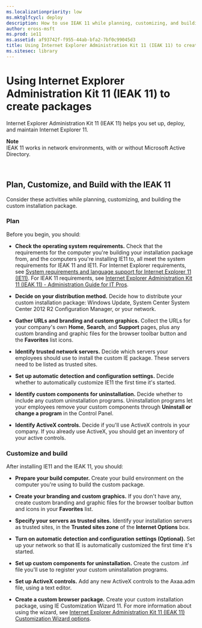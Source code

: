 ```yaml
---
ms.localizationpriority: low
ms.mktglfcycl: deploy
description: How to use IEAK 11 while planning, customizing, and building the custom installation package.
author: eross-msft
ms.prod: ie11
ms.assetid: af93742f-f955-44ab-bfa2-7bf0c99045d3
title: Using Internet Explorer Administration Kit 11 (IEAK 11) to create packages (Internet Explorer 11 for IT Pros)
ms.sitesec: library
---
```



# Using Internet Explorer Administration Kit 11 (IEAK 11) to create packages
Internet Explorer Administration Kit 11 (IEAK 11) helps you set up, deploy, and maintain Internet Explorer 11.

**Note**<br>IEAK 11 works in network environments, with or without Microsoft Active Directory.

 

## Plan, Customize, and Build with the IEAK 11
Consider these activities while planning, customizing, and building the custom installation package.

### Plan
Before you begin, you should:

-   **Check the operating system requirements.** Check that the requirements for the computer you're building your installation package from, and the computers you're installing IE11 to, all meet the system requirements for IEAK 11 and IE11. For Internet Explorer requirements, see [System requirements and language support for Internet Explorer 11 (IE11)](system-requirements-and-language-support-for-ie11.md). For IEAK 11 requirements, see [Internet Explorer Administration Kit 11 (IEAK 11) - Administration Guide for IT Pros](../ie11-ieak/index.md).

-   **Decide on your distribution method.** Decide how to distribute your custom installation package: Windows Update, System Center System Center 2012 R2 Configuration Manager, or your network.

-   **Gather URLs and branding and custom graphics.** Collect the URLs for your company's own **Home**, **Search**, and **Support** pages, plus any custom branding and graphic files for the browser toolbar button and the **Favorites** list icons.

-   **Identify trusted network servers.** Decide which servers your employees should use to install the custom IE package. These servers need to be listed as trusted sites.

-   **Set up automatic detection and configuration settings.** Decide whether to automatically customize IE11 the first time it's started.

-   **Identify custom components for uninstallation.** Decide whether to include any custom uninstallation programs. Uninstallation programs let your employees remove your custom components through **Uninstall or change a program** in the Control Panel.

-   **Identify ActiveX controls.** Decide if you'll use ActiveX controls in your company. If you already use ActiveX, you should get an inventory of your active controls.

### Customize and build
After installing IE11 and the IEAK 11, you should:

-   **Prepare your build computer.** Create your build environment on the computer you're using to build the custom package.

-   **Create your branding and custom graphics.** If you don't have any, create custom branding and graphic files for the browser toolbar button and icons in your **Favorites** list.

-   **Specify your servers as trusted sites.** Identify your installation servers as trusted sites, in the **Trusted sites zone** of the **Internet Options** box.

-   **Turn on automatic detection and configuration settings (Optional).** Set up your network so that IE is automatically customized the first time it's started.

-   **Set up custom components for uninstallation.** Create the custom .inf file you'll use to register your custom uninstallation programs.

-   **Set up ActiveX controls.** Add any new ActiveX controls to the Axaa.adm file, using a text editor.

-   **Create a custom browser package.** Create your custom installation package, using IE Customization Wizard 11. For more information about using the wizard, see [Internet Explorer Administration Kit 11 (IEAK 11) Customization Wizard options](../ie11-ieak/ieak11-wizard-custom-options.md).

 

 



